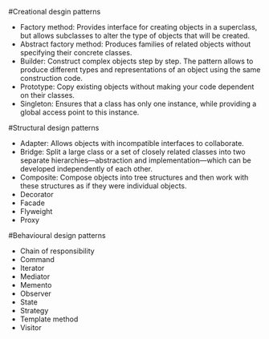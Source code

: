 #Creational desgin patterns
- Factory method: Provides interface for creating objects in a superclass, but allows    subclasses to alter the type of objects that will be created.
- Abstract factory method: Produces families of related objects without specifying their concrete classes.
- Builder: Construct complex objects step by step. The pattern allows to produce different types and representations of an object using the same construction code.
- Prototype: Copy existing objects without making your code dependent on their classes.
- Singleton: Ensures that a class has only one instance, while providing a global access point to this instance.

#Structural design patterns
- Adapter: Allows objects with incompatible interfaces to collaborate.
- Bridge: Split a large class or a set of closely related classes into two separate hierarchies—abstraction and implementation—which can be developed independently of each other.
- Composite: Compose objects into tree structures and then work with these structures as if they were individual objects.
- Decorator
- Facade
- Flyweight
- Proxy

#Behavioural design patterns
- Chain of responsibility
- Command
- Iterator
- Mediator
- Memento
- Observer
- State
- Strategy
- Template method
- Visitor